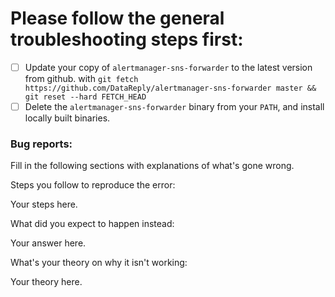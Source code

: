 
# Please follow the general troubleshooting steps first:

- [ ] Update your copy of `alertmanager-sns-forwarder` to the latest version from github. with 
  `git fetch https://github.com/DataReply/alertmanager-sns-forwarder master && git reset --hard FETCH_HEAD`
- [ ] Delete the `alertmanager-sns-forwarder` binary from your `PATH`,
  and install locally built binaries.

### Bug reports:

Fill in the following sections with explanations of what's gone wrong.

Steps you follow to reproduce the error:

Your steps here.

What did you expect to happen instead:

Your answer here.

What's your theory on why it isn't working:

Your theory here.
